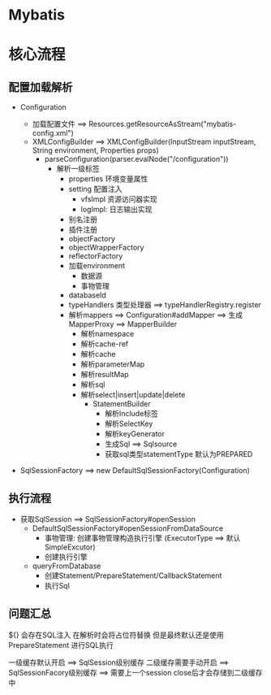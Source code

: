 # Mybatis

# 核心流程

## 配置加载解析
- Configuration
    - 加载配置文件 ==> Resources.getResourceAsStream("mybatis-config.xml")
    - XMLConfigBuilder ==> XMLConfigBuilder(InputStream inputStream, String environment, Properties props)
        - parseConfiguration(parser.evalNode("/configuration"))
            - 解析一级标签
                - properties 环境变量属性
                - setting 配置注入
                    - vfsImpl 资源访问器实现
                    - logImpl: 日志输出实现
                - 别名注册
                - 插件注册
                - objectFactory
                - objectWrapperFactory
                - reflectorFactory
                - 加载environment
                    - 数据源
                    - 事物管理
                - databaseId
                - typeHandlers 类型处理器 ==> typeHandlerRegistry.register
                - 解析mappers ==> Configuration#addMapper ==> 生成MapperProxy  ==> MapperBuilder
                    - 解析namespace
                    - 解析cache-ref
                    - 解析cache
                    - 解析parameterMap
                    - 解析resultMap
                    - 解析sql
                    - 解析select|insert|update|delete
                        - StatementBuilder
                            - 解析Include标签
                            - 解析SelectKey
                            - 解析keyGenerator
                            - 生成Sql ==> Sqlsource
                            - 获取sql类型statementType 默认为PREPARED

- SqlSessionFactory ==> new DefaultSqlSessionFactory(Configuration)

## 执行流程
- 获取SqlSession ==> SqlSessionFactory#openSession
    - DefaultSqlSessionFactory#openSessionFromDataSource
        - 事物管理: 创建事物管理构造执行引擎 (ExecutorType ==> 默认SimpleExcutor)
        - 创建执行引擎
    - queryFromDatabase
        - 创建Statement/PrepareStatement/CallbackStatement
        - 执行Sql

## 问题汇总
${} 会存在SQL注入 在解析时会将占位符替换 但是最终默认还是使用PrepareStatement 进行SQL执行

一级缓存默认开启 ==> SqlSession级别缓存
二级缓存需要手动开启 ==> SqlSessionFacory级别缓存 ==> 需要上一个session close后才会存储到二级缓存中